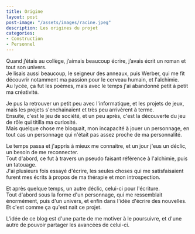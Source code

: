 ```yaml
---
title: Origine  
layout: post  
post-image: "/assets/images/racine.jpeg"  
description: Les origines du projet 
categories:   
- Construction  
- Personnel  
---
```


Quand j’étais au collège, j’aimais beaucoup écrire, j’avais écrit un roman et tout son univers.  
Je lisais aussi beaucoup, le seigneur des anneaux, puis Werber, qui me fit découvrir notamment ma passion pour le cerveau humain, et l'alchimie.  
Au lycée, ça fut les poèmes, mais avec le temps j'ai abandonné petit à petit ma créativité. 

Je pus la retrouver un petit peu avec l'informatique, et les projets de jeux, mais les projets s'enchainaient et très peu arrivèrent à terme.  
Ensuite, c'est le jeu de société, et un peu après, c'est la découverte du jeu de rôle qui titilla ma curiosité.  
Mais quelque chose me bloquait, mon incapacité à jouer un personnage, en tout cas un personnage qui n'était pas assez proche de ma personnalité. 

Le temps passa et j'appris à mieux me connaitre, et un jour j'eus un déclic, un besoin de me reconnecter.  
Tout d'abord, ce fut à travers un pseudo faisant référence à l'alchimie, puis un tatouage.  
J'ai plusieurs fois essayé d'écrire, les seules choses qui me satisfaisaient furent mes écrits à propos de ma thérapie et mon introspection. 

Et après quelque temps, un autre déclic, celui-ci pour l'écriture.  
Tout d'abord sous la forme d'un personnage, qui me ressemblait énormément, puis d'un univers, et enfin dans l'idée d'écrire des nouvelles.  
Et c'est comme ça qu'est nait ce projet.

L'idée de ce blog est d'une parte de me motiver à le poursuivre, et d'une autre de pouvoir  partager les avancées de celui-ci.

